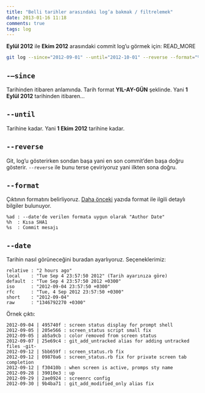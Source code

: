 ```yaml
---
title: "Belli tarihler arasındaki log’a bakmak / filtrelemek"
date: 2013-01-16 11:18
comments: true
tags: log
---
```

**Eylül 2012** ile **Ekim 2012** arasındaki commit log’u görmek için:
READ_MORE

```bash
git log --since="2012-09-01" --until="2012-10-01" --reverse --format="%ad | %h : %s" --date=short
```

## `-—since`

Tarihinden itibaren anlamında. Tarih format **YIL-AY-GÜN** şeklinde. Yani
**1 Eylül 2012** tarihinden itibaren...

## `--until`

Tarihine kadar. Yani **1 Ekim 2012** tarihine kadar.

## `--reverse`

Git, log’u gösterirken sondan başa yani en son commit’den başa doğru 
gösterir. `--reverse` ile bunu terse çeviriyoruz yani ilkten sona 
doğru.

## `--format`

Çıktının formatını belirliyoruz. [Daha önceki][ppost] yazıda format ile
ilgili detaylı bilgiler bulunuyor.

    %ad : --date'de verilen formata uygun olarak "Author Date"
    %h  : Kısa SHA1
    %s  : Commit mesajı

## `--date`

Tarihin nasıl görüneceğini buradan ayarlıyoruz. Seçeneklerimiz:

    relative : "2 hours ago"
    local    : "Tue Sep 4 23:57:50 2012" (Tarih ayarınıza göre)
    default  : "Tue Sep 4 23:57:50 2012 +0300"
    iso      : "2012-09-04 23:57:50 +0300"
    rfc      : "Tue, 4 Sep 2012 23:57:50 +0300"
    short    : "2012-09-04"
    raw      : "1346792270 +0300"

Örnek çıktı:

    2012-09-04 | 495740f : screen status display for prompt shell
    2012-09-05 | 205e566 : screen_status script small fix
    2012-09-05 | ab5a9cb : color removed from screen status
    2012-09-07 | 25e69c4 : git_add_untracked alias for adding untracked files -git-
    2012-09-12 | 5bb659f : screen_status.rb fix
    2012-09-12 | 09870a6 : screen_status.rb fix for private screen tab completion
    2012-09-12 | f30410b : when screen is active, promps sty name
    2012-09-28 | 39010e3 : up
    2012-09-29 | 2ae0924 : screenrc config
    2012-09-30 | 9b4ba71 : git_add_modified_only alias fix

[ppost]: /2013/01/14/git-log-ciktisini-formatlamak/